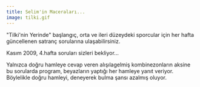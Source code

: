 ```yaml
---
title: Selim'in Maceraları...
image: tilki.gif
---
```

"Tilki'nin Yerinde" başlangıç, orta ve ileri düzeydeki sporcular için her hafta güncellenen satranç sorularına ulaşabilirsiniz.

Kasım 2009, 4.hafta soruları sizleri bekliyor...

Yalnızca doğru hamleye cevap veren alışılagelmiş kombinezonların aksine bu sorularda program, beyazların yaptığı her hamleye yanıt veriyor. Böylelikle doğru hamleyi, deneyerek bulma şansı azalmış oluyor.
